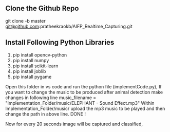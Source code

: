 ## Clone the Github Repo

git clone -b master git@github.com:pratheekraokb/AIFP_Realtime_Capturing.git

## Install Following Python Libraries

1. pip install opencv-python
2. pip install numpy
3. pip install scikit-learn
4. pip install joblib
5. pip install pygame
 
Open this folder in vs code and run the python file (implementCode.py),
If you want to change the music to be produced after animal detection make changes in following line
  music_filename = "Implementation_Folder/music/ELEPHANT - Sound Effect.mp3"
Within Implementation_Folder/music/ upload the mp3 music to be played and then change the path in above line. DONE !

Now for every 20 seconds image will be captured and classified,
